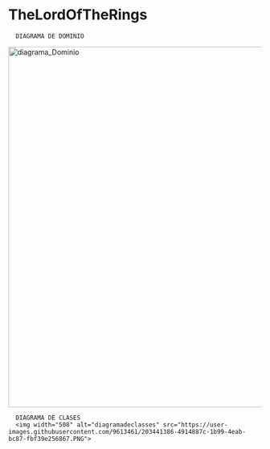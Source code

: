 # TheLordOfTheRings

      DIAGRAMA DE DOMINIO

<img width="718" alt="diagrama_Dominio" src="https://user-images.githubusercontent.com/9613461/203382277-e40361a1-d179-4e5c-9679-577bd4599ea6.PNG">


      DIAGRAMA DE CLASES
      <img width="508" alt="diagramadeclasses" src="https://user-images.githubusercontent.com/9613461/203441386-4914887c-1b99-4eab-bc87-fbf39e256867.PNG">

